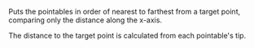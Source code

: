 Puts the pointables in order of nearest to farthest from a target point, comparing only the distance along the x-axis.

The distance to the target point is calculated from each pointable's tip.
